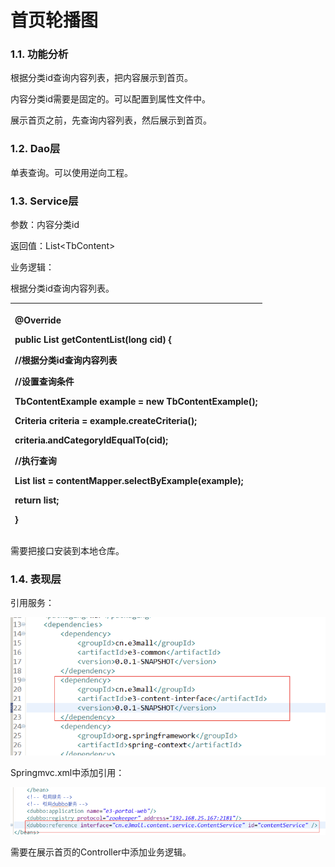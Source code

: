 # 首页轮播图

### 1.1. 功能分析

根据分类id查询内容列表，把内容展示到首页。

内容分类id需要是固定的。可以配置到属性文件中。

展示首页之前，先查询内容列表，然后展示到首页。

### 1.2. Dao层

单表查询。可以使用逆向工程。

### 1.3. Service层

参数：内容分类id

返回值：List&lt;TbContent&gt;

业务逻辑：

根据分类id查询内容列表。

<table>
  <thead>
    <tr>
      <th style="text-align:left">
        <p>@Override</p>
        <p> <b>public</b> List
          <TbContent>getContentList(<b>long</b> cid) {</p>
        <p>//根据分类id查询内容列表</p>
        <p>//设置查询条件</p>
        <p>TbContentExample example = <b>new</b> TbContentExample();</p>
        <p>Criteria criteria = example.createCriteria();</p>
        <p>criteria.andCategoryIdEqualTo(cid);</p>
        <p>//执行查询</p>
        <p>List
          <TbContent>list = contentMapper.selectByExample(example);</p>
        <p> <b>return</b> list;</p>
        <p>}</p>
      </th>
    </tr>
  </thead>
  <tbody></tbody>
</table>需要把接口安装到本地仓库。

### 1.4. 表现层

引用服务：

![](../../.gitbook/assets/image%20%28214%29.png)

Springmvc.xml中添加引用：

![](../../.gitbook/assets/image%20%2852%29.png)

需要在展示首页的Controller中添加业务逻辑。

